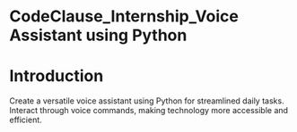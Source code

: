 # CodeClause_Internship_Voice Assistant using Python

# Introduction

Create a versatile voice assistant using Python for streamlined daily tasks. Interact through voice commands, making technology more accessible and efficient.
